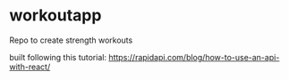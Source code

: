 # workoutapp

Repo to create strength workouts

built following this tutorial: https://rapidapi.com/blog/how-to-use-an-api-with-react/